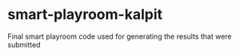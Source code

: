 # smart-playroom-kalpit
Final smart playroom code used for generating the results that were submitted

